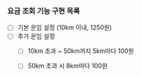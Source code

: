 ### 요금 조회 기능 구현 목록  
- [ ] 기본 운임 설정 (10km 이내, 1250원)  
- [ ] 추가 운임 설정    
    - [ ] 10km 초과 ~ 50km까지 5km마다 100원  
    - [ ] 50km 초과 시 8km마다 100원  
    